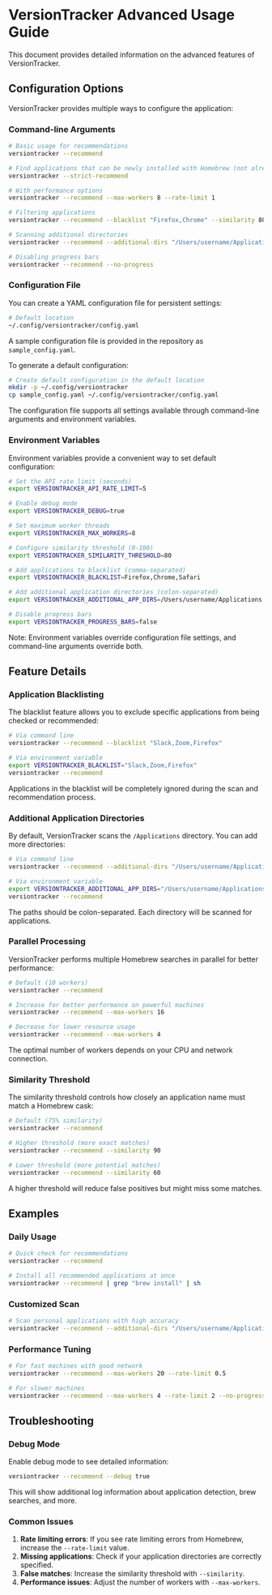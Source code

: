 # VersionTracker Advanced Usage Guide

This document provides detailed information on the advanced features of VersionTracker.

## Configuration Options

VersionTracker provides multiple ways to configure the application:

### Command-line Arguments

```bash
# Basic usage for recommendations
versiontracker --recommend

# Find applications that can be newly installed with Homebrew (not already in cask repository)
versiontracker --strict-recommend

# With performance options
versiontracker --recommend --max-workers 8 --rate-limit 1

# Filtering applications
versiontracker --recommend --blacklist "Firefox,Chrome" --similarity 80

# Scanning additional directories
versiontracker --recommend --additional-dirs "/Users/username/Applications:/opt/Applications"

# Disabling progress bars
versiontracker --recommend --no-progress
```

### Configuration File

You can create a YAML configuration file for persistent settings:

```bash
# Default location
~/.config/versiontracker/config.yaml
```

A sample configuration file is provided in the repository as `sample_config.yaml`.

To generate a default configuration:

```bash
# Create default configuration in the default location
mkdir -p ~/.config/versiontracker
cp sample_config.yaml ~/.config/versiontracker/config.yaml
```

The configuration file supports all settings available through command-line arguments and environment variables.

### Environment Variables

Environment variables provide a convenient way to set default configuration:

```bash
# Set the API rate limit (seconds)
export VERSIONTRACKER_API_RATE_LIMIT=5

# Enable debug mode
export VERSIONTRACKER_DEBUG=true

# Set maximum worker threads
export VERSIONTRACKER_MAX_WORKERS=8

# Configure similarity threshold (0-100)
export VERSIONTRACKER_SIMILARITY_THRESHOLD=80

# Add applications to blacklist (comma-separated)
export VERSIONTRACKER_BLACKLIST=Firefox,Chrome,Safari

# Add additional application directories (colon-separated)
export VERSIONTRACKER_ADDITIONAL_APP_DIRS=/Users/username/Applications:/opt/Applications

# Disable progress bars
export VERSIONTRACKER_PROGRESS_BARS=false
```

Note: Environment variables override configuration file settings, and command-line arguments override both.

## Feature Details

### Application Blacklisting

The blacklist feature allows you to exclude specific applications from being checked or recommended:

```bash
# Via command line
versiontracker --recommend --blacklist "Slack,Zoom,Firefox"

# Via environment variable
export VERSIONTRACKER_BLACKLIST="Slack,Zoom,Firefox"
versiontracker --recommend
```

Applications in the blacklist will be completely ignored during the scan and recommendation process.

### Additional Application Directories

By default, VersionTracker scans the `/Applications` directory. You can add more directories:

```bash
# Via command line
versiontracker --recommend --additional-dirs "/Users/username/Applications:/Library/Applications"

# Via environment variable
export VERSIONTRACKER_ADDITIONAL_APP_DIRS="/Users/username/Applications:/Library/Applications"
versiontracker --recommend
```

The paths should be colon-separated. Each directory will be scanned for applications.

### Parallel Processing

VersionTracker performs multiple Homebrew searches in parallel for better performance:

```bash
# Default (10 workers)
versiontracker --recommend

# Increase for better performance on powerful machines
versiontracker --recommend --max-workers 16

# Decrease for lower resource usage
versiontracker --recommend --max-workers 4
```

The optimal number of workers depends on your CPU and network connection.

### Similarity Threshold

The similarity threshold controls how closely an application name must match a Homebrew cask:

```bash
# Default (75% similarity)
versiontracker --recommend

# Higher threshold (more exact matches)
versiontracker --recommend --similarity 90

# Lower threshold (more potential matches)
versiontracker --recommend --similarity 60
```

A higher threshold will reduce false positives but might miss some matches.

## Examples

### Daily Usage

```bash
# Quick check for recommendations
versiontracker --recommend

# Install all recommended applications at once
versiontracker --recommend | grep "brew install" | sh
```

### Customized Scan

```bash
# Scan personal applications with high accuracy
versiontracker --recommend --additional-dirs "/Users/username/Applications" --similarity 85 --blacklist "Firefox,Chrome"
```

### Performance Tuning

```bash
# For fast machines with good network
versiontracker --recommend --max-workers 20 --rate-limit 0.5

# For slower machines
versiontracker --recommend --max-workers 4 --rate-limit 2 --no-progress
```

## Troubleshooting

### Debug Mode

Enable debug mode to see detailed information:

```bash
versiontracker --recommend --debug true
```

This will show additional log information about application detection, brew searches, and more.

### Common Issues

1. **Rate limiting errors**: If you see rate limiting errors from Homebrew, increase the `--rate-limit` value.
2. **Missing applications**: Check if your application directories are correctly specified.
3. **False matches**: Increase the similarity threshold with `--similarity`.
4. **Performance issues**: Adjust the number of workers with `--max-workers`.
